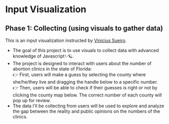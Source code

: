 # Input Visualization
## Phase 1: Collecting (using visuals to gather data)

This is an input visualization instructed by [Vinicius Sueiro](https://vsueiro.com). 

- The goal of this project is to use visuals to collect data with advanced knowledge of Javascript✨🪐.
- The project is designed to interact with users about the number of abortion clinics in the state of Florida:<br>
👉 First, users will make a guess by selecting the county where she/he/they live and dragging the handle below to a specific number.<br>
👉 Then, users will be able to check if their guesses is right or not by clicking the county map below. The correct number of each county will pop up for review.
- The data I'll be collecting from users will be used to explore and analyze the gap between the reality and public opinions on the numbers of the clinics.



